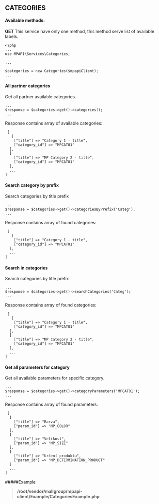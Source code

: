 ## CATEGORIES

#### Available methods:
**GET**
This service have only one method, this method serve list of available labels.
```
<?php 
...
use MPAPI\Services\Categories;

...

$categories = new Categories($mpapiClient);
...
``` 

#### All partner categories
Get all partner available categories.
```
...
$response = $categories->get()->categories(); 
... 
```

Response contains array of available categories:
```
 [
   [
    ["title"] => "Category 1 - title",
    ["category_id"] => "MPCAT01"
  ],
  [
    ["title"] => "MP Category 2 - title",
    ["category_id"] => "MPCAT01"
  ],
  ...
]

```

#### Search category by prefix
Search categories by title prefix
```
...
$response = $categories->get()->categoriesByPrefix('Categ'); 
... 
```

Response contains array of found categories:
```
 [
   [
    ["title"] => "Category 1 - title",
    ["category_id"] => "MPCAT01"
  ],
  ...
]

```

#### Search in categories
Search categories by title prefix
```
...
$response = $categories->get()->searchCategories('Categ'); 
... 
```

Response contains array of found categories:
```
 [
   [
    ["title"] => "Category 1 - title",
    ["category_id"] => "MPCAT01"
  ],
  [
    ["title"] => "MP Category 2 - title",
    ["category_id"] => "MPCAT01"
  ],
  ...
]

```

#### Get all parameters for category
Get all available parameters for specific category.
```
...
$response = $categories->get()->categoryParameters('MPCAT01'); 
... 
```

Response contains array of found parameters:
```
 [
  [
    ["title"] => "Barva",
    ["param_id"] => "MP_COLOR"
  ],
  [
    ["title"] => "Velikost",
    ["param_id"] => "MP_SIZE"
  ],
  [
    ["title"] => "Určení produktu",
    ["param_id"] => "MP_DETERMINATION_PRODUCT"
  ]
  ...
]

```

#####Example
> **/root/vendor/mallgroup/mpapi-client/Example/CategoriesExample.php**